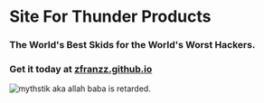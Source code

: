 # Site For Thunder Products

### The World's Best Skids for the World's Worst Hackers.
### Get it today at [zfranzz.github.io](https://zfranzz.github.io)
![mythstik aka allah baba is retarded](https://media.discordapp.net/attachments/950406607831986236/951606561531387914/caption.png "readmeimg").
